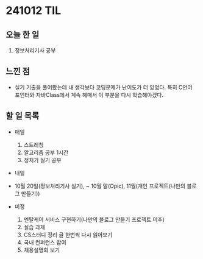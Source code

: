 # 241012 TIL

## 오늘 한 일
1. 정보처리기사 공부

## 느낀 점
  - 실기 기출을 풀어봤는데 내 생각보다 코딩문제가 난이도가 더 있었다. 특히 C언어 포인터와 자바Class에서 계속 헤매서 이 부분을 다시 학습해야겠다.

## 할 일 목록
  - 매일
    1. 스트레칭
    2. 알고리즘 공부 1시간
    3. 정처기 실기 공부

  - 내일

  - 10월 20일(정보처리기사 실기), ~ 10월 말(Opic), 11월(개인 프로젝트(나만의 블로그 만들기))

  - 미정
    1. 멘탈케어 서비스 구현하기(나만의 블로그 만들기 프로젝트 이후)
    2. 실습 과제
    3. CS스터디 정리 글 한번씩 다시 읽어보기
    4. 국내 컨퍼런스 참여
    5. 채용설명회 보기
